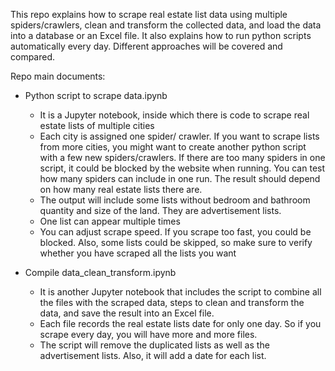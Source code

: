 This repo explains how to scrape real estate list data using multiple spiders/crawlers, clean and transform the collected data, and load the data into a database or an Excel file. 
It also explains how to run python scripts automatically every day.  Different approaches will be covered and compared.

Repo main documents:
- Python script to scrape data.ipynb
  - It is a Jupyter notebook, inside which there is code to scrape real estate lists of multiple cities 
  - Each city is assigned one spider/ crawler. If you want to scrape lists from more cities, you might want to create another python script with a few new spiders/crawlers. If there are too many spiders in one script, it could be blocked by the website when running. You can test how many spiders can include in one run. The result should depend on how many real estate lists there are.
  - The output will include some lists without bedroom and bathroom quantity and size of the land. They are advertisement lists.
  - One list can appear multiple times
  - You can adjust scrape speed. If you scrape too fast, you could be blocked. Also, some lists could be skipped, so make sure to verify whether you have scraped all the lists you want

- Compile data_clean_transform.ipynb
  - It is another Jupyter notebook that includes the script to combine all the files with the scraped data, steps to clean and transform the data, and save the result into an Excel file.
  - Each file records the real estate lists date for only one day. So if you scrape every day, you will have more and more files.
  - The script will remove the duplicated lists as well as the advertisement lists. Also, it will add a date for each list.
